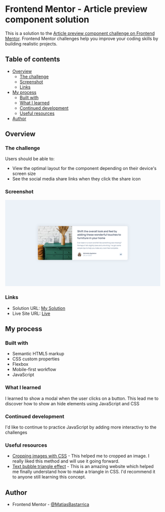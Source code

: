 # Frontend Mentor - Article preview component solution

This is a solution to the [Article preview component challenge on Frontend Mentor](https://www.frontendmentor.io/challenges/article-preview-component-dYBN_pYFT). Frontend Mentor challenges help you improve your coding skills by building realistic projects.

## Table of contents

- [Overview](#overview)
  - [The challenge](#the-challenge)
  - [Screenshot](#screenshot)
  - [Links](#links)
- [My process](#my-process)
  - [Built with](#built-with)
  - [What I learned](#what-i-learned)
  - [Continued development](#continued-development)
  - [Useful resources](#useful-resources)
- [Author](#author)

## Overview

### The challenge

Users should be able to:

- View the optimal layout for the component depending on their device's screen size
- See the social media share links when they click the share icon

### Screenshot

![](./screenshot.png)

### Links

- Solution URL: [My Solution](https://your-solution-url.com)
- Live Site URL: [Live](https://matiasbastarrica.github.io/article-preview-component/)

## My process

### Built with

- Semantic HTML5 markup
- CSS custom properties
- Flexbox
- Mobile-first workflow
- JavaScript

### What I learned

I learned to show a modal when the user clicks on a button. This lead me to discover how to show an hide elements using JavaScript and CSS

### Continued development

I'd like to continue to practice JavaScript by adding more interactivy to the challenges

### Useful resources

- [Cropping images with CSS](https://www.digitalocean.com/community/tutorials/css-cropping-images-object-fit) - This helped me to cropped an image. I really liked this method and will use it going forward.
- [Text bubble triangle effect](https://projects.verou.me/bubbly/) - This is an amazing website which helped me finally understand how to make a triangle in CSS. I'd recommend it to anyone still learning this concept.

## Author

- Frontend Mentor - [@MatiasBastarrica](https://www.frontendmentor.io/profile/MatiasBastarrica)
